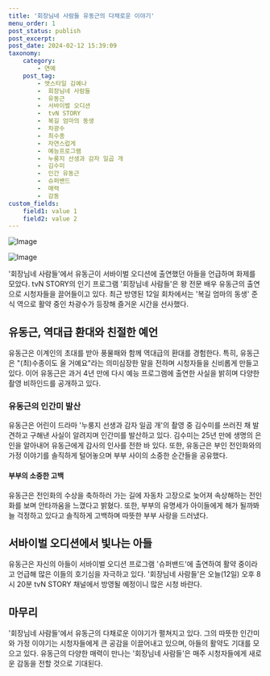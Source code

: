 ```yaml
---
title: '회장님네 사람들 유동근의 다채로운 이야기'
menu_order: 1
post_status: publish
post_excerpt: 
post_date: 2024-02-12 15:39:09
taxonomy:
    category:
        - 연예
    post_tag:
        - 앳스타일 김예나
        -  회장님네 사람들
        -  유동근
        -  서바이벌 오디션
        -  tvN STORY
        -  복길 엄마의 동생
        -  차광수
        -  최수종
        -  자연스럽게
        -  예능프로그램
        -  누룽지 선생과 감자 일곱 개
        -  김수미
        -  인간 유동근
        -  슈퍼밴드
        -  매력
        -  감동
custom_fields:
    field1: value 1
    field2: value 2
---
```


![Image](https://ssl.pstatic.net/mimgnews/image/415/2024/02/12/0000025286_001_20240212131401432.jpg?type=w540)

![Image](https://mimgnews.pstatic.net/image/415/2024/02/12/0000025286_002_20240212131401490.jpg?type=w540)

'회장님네 사람들'에서 유동근이 서바이벌 오디션에 출연했던 아들을 언급하며 화제를 모았다. tvN STORY의 인기 프로그램 '회장님네 사람들'은 왕 전문 배우 유동근의 출연으로 시청자들을 끌어들이고 있다. 최근 방영된 12일 회차에서는 '복길 엄마의 동생' 준식 역으로 활약 중인 차광수가 등장해 즐거운 시간을 선사했다.
## 유동근, 역대급 환대와 친절한 예언
유동근은 이계인의 초대를 받아 풍물패와 함께 역대급의 환대를 경험한다. 특히, 유동근은 "(최)수종이도 올 거예요"라는 의미심장한 말을 전하며 시청자들을 신비롭게 만들고 있다. 이어 유동근은 과거 4년 만에 다시 예능 프로그램에 출연한 사실을 밝히며 다양한 촬영 비하인드를 공개하고 있다.
### 유동근의 인간미 발산
유동근은 어린이 드라마 '누룽지 선생과 감자 일곱 개'의 촬영 중 김수미를 쓰러진 채 발견하고 구해낸 사실이 알려지며 인간미를 발산하고 있다. 김수미는 25년 만에 생명의 은인을 알아내어 유동근에게 감사의 인사를 전한 바 있다. 또한, 유동근은 부인 전인화와의 가정 이야기를 솔직하게 털어놓으며 부부 사이의 소중한 순간들을 공유했다.
#### 부부의 소중한 고백
유동근은 전인화의 수상을 축하하러 가는 길에 자동차 고장으로 늦어져 속상해하는 전인화를 보며 안타까움을 느꼈다고 밝혔다. 또한, 부부의 유명세가 아이들에게 해가 될까봐 늘 걱정하고 있다고 솔직하게 고백하며 따뜻한 부부 사랑을 드러냈다.
## 서바이벌 오디션에서 빛나는 아들
유동근은 자신의 아들이 서바이벌 오디션 프로그램 '슈퍼밴드'에 출연하여 활약 중이라고 언급해 많은 이들의 호기심을 자극하고 있다. '회장님네 사람들'은 오늘(12일) 오후 8시 20분 tvN STORY 채널에서 방영될 예정이니 많은 시청 바란다.
## 마무리
'회장님네 사람들'에서 유동근의 다채로운 이야기가 펼쳐지고 있다. 그의 따뜻한 인간미와 가정 이야기는 시청자들에게 큰 공감을 이끌어내고 있으며, 아들의 활약도 기대를 모으고 있다. 유동근의 다양한 매력이 만나는 '회장님네 사람들'은 매주 시청자들에게 새로운 감동을 전할 것으로 기대된다.
